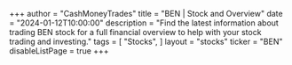 +++
author = "CashMoneyTrades"
title = "BEN | Stock and Overview"
date = "2024-01-12T10:00:00"
description = "Find the latest information about trading BEN stock for a full financial overview to help with your stock trading and investing."
tags = [
   "Stocks",
]
layout = "stocks"
ticker = "BEN"
disableListPage = true
+++

